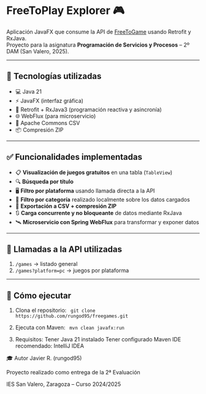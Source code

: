 # FreeToPlay Explorer 🎮

Aplicación JavaFX que consume la API de [FreeToGame](https://www.freetogame.com/api-doc) usando Retrofit y RxJava.  
Proyecto para la asignatura **Programación de Servicios y Procesos** – 2º DAM (San Valero, 2025).

---

## 🧩 Tecnologías utilizadas

- 💻 Java 21
- ⚡ JavaFX (interfaz gráfica)
- 🔁 Retrofit + RxJava3 (programación reactiva y asincronía)
- 🌐 WebFlux (para microservicio)
- 📄 Apache Commons CSV
- 📦 Compresión ZIP

---

## ✅ Funcionalidades implementadas

- 📋 **Visualización de juegos gratuitos** en una tabla (`TableView`)
- 🔍 **Búsqueda por título**
- 🖥️ **Filtro por plataforma** usando llamada directa a la API
- 🧠 **Filtro por categoría** realizado localmente sobre los datos cargados
- 💾 **Exportación a CSV + compresión ZIP**
- 🔃 **Carga concurrente y no bloqueante** de datos mediante RxJava
- 🛰️ **Microservicio con Spring WebFlux** para transformar y exponer datos

---

## 📡 Llamadas a la API utilizadas

1. `/games` → listado general
2. `/games?platform=pc` → juegos por plataforma

---

## 🚀 Cómo ejecutar

1. Clona el repositorio:
   `
   git clone https://github.com/rungod95/freegames.git`
2. Ejecuta con Maven:
   `
    mvn clean javafx:run`
   
3. Requisitos:
 Tener Java 21 instalado
 Tener configurado Maven
 IDE recomendado: IntelliJ IDEA   

🎓 Autor
Javier R. (rungod95)

Proyecto realizado como entrega de la 2ª Evaluación

IES San Valero, Zaragoza – Curso 2024/2025
